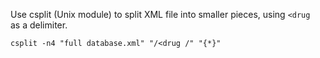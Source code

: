 Use csplit (Unix module) to split XML file into smaller pieces, using `<drug ` as a delimiter.

```csplit -n4 "full database.xml" "/<drug /" "{*}"```